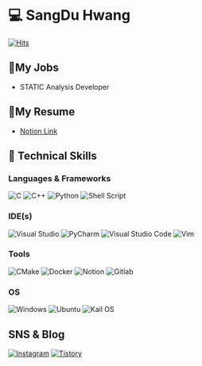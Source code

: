 

# 💻 SangDu Hwang

[![Hits](https://hits.seeyoufarm.com/api/count/incr/badge.svg?url=https%3A%2F%2Fgithub.com%2Fdamho1104&count_bg=%233D9CC8&title_bg=%23555555&icon=&icon_color=%23E7E7E7&title=hits&edge_flat=false)](https://hits.seeyoufarm.com)  

## 📃My Jobs
- STATIC Analysis Developer

## 📘My Resume
- [Notion Link](https://bittersweet-sled-9dc.notion.site/0eed8cb4a79f46fdb656646d82b69e59)  

## 💪 Technical Skills
### Languages & Frameworks
![C](https://img.shields.io/badge/c-%2300599C.svg?style=flat&logo=c&logoColor=white)
![C++](https://img.shields.io/badge/c++-%2300599C.svg?style=flat&logo=c%2B%2B&logoColor=white)
![Python](https://img.shields.io/badge/Python-3776AB.svg?&style=flat&logo=Python&logoColor=white)
![Shell Script](https://img.shields.io/badge/Shell_script-%23121011.svg?style=flat&logo=gnu-bash&logoColor=white)
    
### IDE(s)
![Visual Studio](https://img.shields.io/badge/Visual%20Studio-5C2D91.svg?style=flat&logo=visual-studio&logoColor=white) 
![PyCharm](https://img.shields.io/badge/PyCharm-143?style=flat&logo=pycharm&logoColor=black&color=black&labelColor=green) 
![Visual Studio Code](https://img.shields.io/badge/Visual%20Studio%20Code-0078d7.svg?style=flat&logo=visual-studio-code&logoColor=white)
![Vim](https://img.shields.io/badge/vim-141?style=flat&logo=vim)

### Tools
![CMake](https://img.shields.io/badge/CMake-%23008FBA.svg?style=flat&logo=cmake&logoColor=white)
![Docker](https://img.shields.io/badge/docker-%230db7ed.svg?style=flat&logo=docker&logoColor=white)
![Notion](https://img.shields.io/badge/Notion-%23000000.svg?style=flat&logo=notion&logoColor=white)
![Gitlab](https://img.shields.io/badge/Gitlab-230?style=flat&logo=gitlab)

### OS
![Windows](https://img.shields.io/badge/Windows-0078D6?style=flat&logo=windows&logoColor=white)
![Ubuntu](https://img.shields.io/badge/Ubuntu-E95420?style=flat&logo=ubuntu&logoColor=white)
![Kail OS](https://img.shields.io/badge/KaiOS-002260?style=flat&logo=kaioS&logoColor=#6F02B5)

## SNS & Blog
[![Instagram](https://img.shields.io/badge/Instargram-%23E4405F.svg?style=flat&logo=Instagram&logoColor=white)](https://www.instagram.com/sdhwang/)
[![Tistory](https://img.shields.io/badge/Tistory-%808080.svg?style=flat&logo=tistory&logoColor=white)](https://sharp-include.tistory.com/)

